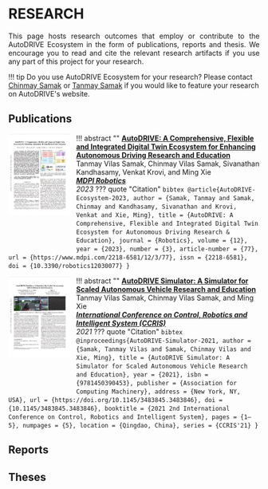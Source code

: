 # RESEARCH

<p align="justify">
This page hosts research outcomes that employ or contribute to the AutoDRIVE Ecosystem in the form of publications, reports and thesis. We encourage you to read and cite the relevant research artifacts if you use any part of this project for your research.
</p>

!!! tip
    Do you use AutoDRIVE Ecosystem for your research? Please contact [Chinmay Samak](mailto:csamak@clemson.edu) or [Tanmay Samak](mailto:tsamak@clemson.edu) if you would like to feature your research on AutoDRIVE's website.

## Publications

!!! abstract ""
    <a href="https://arxiv.org/abs/2212.05241"><img src="/../assets/images/research/AutoDRIVE Ecosystem - MDPI Robotics.png" style="float:left; margin:0 10px 60px 0; max-width: 25%"></a>
    <a href="https://arxiv.org/abs/2212.05241">
    <b>AutoDRIVE: A Comprehensive, Flexible and Integrated Digital Twin Ecosystem for Enhancing Autonomous Driving Research and Education</b>
    </a>
    <br />
    Tanmay Vilas Samak, Chinmay Vilas Samak, Sivanathan Kandhasamy, Venkat Krovi, and Ming Xie
    <br />
    <a href="https://doi.org/10.3390/robotics12030077">
    <b><i>MDPI Robotics</i></b>
    </a>
    <br />
    <i>2023</i>
    ??? quote "Citation"
        ```bibtex
        @article{AutoDRIVE-Ecosystem-2023,
        author = {Samak, Tanmay and Samak, Chinmay and Kandhasamy, Sivanathan and Krovi, Venkat and Xie, Ming},
        title = {AutoDRIVE: A Comprehensive, Flexible and Integrated Digital Twin Ecosystem for Autonomous Driving Research & Education},
        journal = {Robotics},
        volume = {12},
        year = {2023},
        number = {3},
        article-number = {77},
        url = {https://www.mdpi.com/2218-6581/12/3/77},
        issn = {2218-6581},
        doi = {10.3390/robotics12030077}
        }
        ```

!!! abstract ""
    <a href="https://arxiv.org/abs/2103.10030"><img src="/../assets/images/research/AutoDRIVE Simulator - CCRIS 2021.png" style="float:left; margin:0 10px 60px 0; max-width: 25%"></a>
    <a href="https://arxiv.org/abs/2103.10030">
    <b>AutoDRIVE Simulator: A Simulator for Scaled Autonomous Vehicle Research and Education</b>
    </a>
    <br />
    Tanmay Vilas Samak, Chinmay Vilas Samak, and Ming Xie
    <br />
    <a href="https://doi.org/10.1145/3483845.3483846">
    <b><i>International Conference on Control, Robotics and Intelligent System (CCRIS)</i></b>
    </a>
    <br />
    <i>2021</i>
    ??? quote "Citation"
        ```bibtex
        @inproceedings{AutoDRIVE-Simulator-2021,
        author = {Samak, Tanmay Vilas and Samak, Chinmay Vilas and Xie, Ming},
        title = {AutoDRIVE Simulator: A Simulator for Scaled Autonomous Vehicle Research and Education},
        year = {2021},
        isbn = {9781450390453},
        publisher = {Association for Computing Machinery},
        address = {New York, NY, USA},
        url = {https://doi.org/10.1145/3483845.3483846},
        doi = {10.1145/3483845.3483846},
        booktitle = {2021 2nd International Conference on Control, Robotics and Intelligent System},
        pages = {1–5},
        numpages = {5},
        location = {Qingdao, China},
        series = {CCRIS'21}
        }
        ```

## Reports

## Theses